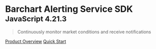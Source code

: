 # Barchart Alerting Service SDK <small>JavaScript 4.21.3</small>

> Continuously monitor market conditions and receive notifications

[Product Overview](/content/product_overview)
[Quick Start](/content/quick_start)